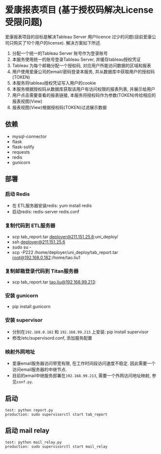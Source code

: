 # 爱康报表项目 (基于授权码解决License受限问题)

爱康报表项目的目标是解决Tableau Server 用户licence 过少的问题(目前爱康公司只购买了10个用户的license). 
解决方案如下所述.

1. 分配一个统一的Tableau Server 账号作为登录账号
2. 本服务使用统一的账号登录Tableau Server, 并缓存tableau授权凭证
3. Tableau 为每个邮箱分配一个授权码, 对应用户所能访问数据的区域和报表
4. 用户使用爱康公司的email/密码登录本服务, 并从数据库中获取用户的授权码(TOKEN)
5. 本服务将tableau授权凭证写入用户的cookie
6. 本服务根据授权码从数据库获取该用户有访问权限的报表列表, 并展示给用户
7. 用户点击需要查看的报表链接, 本服务将授权码作为参数(TOKEN)传给相应的报表视图(View)
8. 报表视图(View)根据授权码(TOKEN)过滤展示数据


## 依赖
* mysql-connector
* flask
* flask-sslify
* requests
* redis
* gunicorn


## 部署

### 启动 Redis
* 在 ETL服务器安装redis: yum install redis
* 启动redis: redis-server redis.conf

### 复制代码到 ETL服务器
* scp tab_report.tar deployer@211.151.25.6:uni_deploy/
* ssh deployer@211.151.25.6
* sudo su -
* scp -P222 /home/deployer/uni_deploy/tab_report.tar root@192.168.0.182:/home/tao.liu1

### 复制邮箱登录代码到 Titan服务器
* scp tab_report.tar tao.liu@192.168.99.213:

### 安装 gunicorn
* pip install gunicorn

### 安装 supervisor
- 分别在`192.168.0.182` 和 `192.168.99.213` 上安装: pip install supervisor
- 修改/etc/supervisord.conf, 添加服务配置

### 映射外网地址
- 爱康email服务器访问带宽有限, 在工作时间段访问速度不稳定. 因此需要一个访问email服务器的中继节点.
- 目前的email中继服务部署在`192.168.99.213`, 需要一个外网访问地址映射, 参见`conf.py`.

## 启动
```
test: python report.py
production: sudo supervisorctl start tab_report
```

## 启动 mail relay
```
test: python mail_relay.py
production: sudo supervisorctl start mail_relay
```
